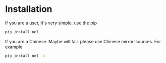 # Installation
If you are a user, It's very simple. use the pip
```bash
pip install uel
```
If you are a Chinese. Maybe will fail. please use Chinese mirror-sources. For example
```bash
pip install uel -i 
```
